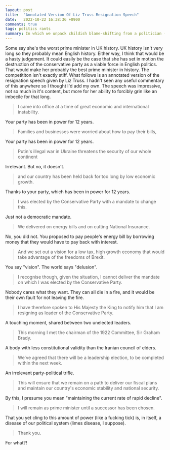 ```yaml
---
layout: post
title:  "Annotated Version Of Liz Truss Resignation Speech"
date:   2022-10-22 16:38:36 +0900
comments: true
tags: politics rants
summary: In which we unpack childish blame-shifting from a politician (yawn)
---
```

Some say she's the worst prime minister in UK history. UK history isn't very
long so they probably mean English history. Either way, I think that would be a
hasty judgement. It could easily be the case that she has set in motion the
destruction of the conservative party as a viable force in English politics.
That would make her probably the best prime minister in history. The
competititon isn't exactly stiff. What follows is an annotated version of the
resignation speech given by Liz Truss. I hadn't seen any useful commentary of
this anywhere so I thought I'd add my own. The speech was impressive, not so
much in it's content, but more for her ability to forcibly grin like an
imbecile for that long.

> I came into office at a time of great economic and international instability.

Your party has been in power for 12 years.

> Families and businesses were worried about how to pay their bills,

Your party has been in power for 12 years.

> Putin's illegal war in Ukraine threatens the security of our whole continent

Irrelevant. But no, it doesn't.

> and our country has been held back for too long by low economic growth.

Thanks to your party, which has been in power for 12 years.

> I was elected by the Conservative Party with a mandate to change this.

Just not a democratic mandate.

> We delivered on energy bills and on cutting National Insurance.

No, you did not. You proposed to pay people's energy bill by borrowing money
that they would have to pay back with interest.

> And we set out a vision for a low tax, high growth economy that would take
> advantage of the freedoms of Brexit.

You say "vision". The world says "delusion".

> I recognise though, given the situation, I cannot deliver the mandate on
> which I was elected by the Conservative Party.

Nobody cares what they want. They can all die in a fire, and it would be their
own fault for not leaving the fire.

> I have therefore spoken to His Majesty the King to notify him that I am
resigning as leader of the Conservative Party.

A touching moment, shared between two unelected leaders.

> This morning I met the chairman of the 1922 Committee, Sir Graham Brady.

A body with less constitutional validity than the Iranian council of elders.

> We've agreed that there will be a leadership election, to be completed within
> the next week.

An irrelevant party-political trifle.

> This will ensure that we remain on a path to deliver our fiscal plans and
> maintain our country's economic stability and national security.

By this, I presume you mean "maintaining the current rate of rapid decline".

> I will remain as prime minister until a successor has been chosen.

That you yet cling to this amount of power (like a fucking tick) is, in itself,
a disease of our political system (limes disease, I suppose).

> Thank you.

For what?!

